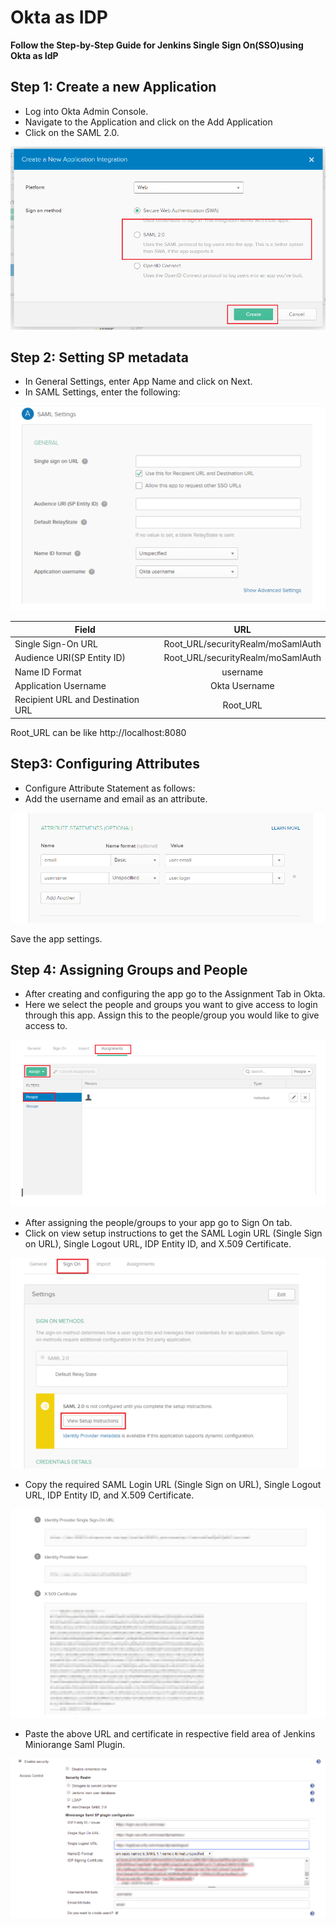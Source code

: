 # Okta as IDP

**Follow the Step-by-Step Guide for Jenkins Single Sign On(SSO)using Okta as IdP**


## Step 1: Create a new Application
* Log into Okta Admin Console.
* Navigate to the Application and click on the Add Application
* Click on the SAML 2.0.

![image_1](/docs/images/okta_as_idp/okta_new_app_1.PNG)

## Step 2: Setting  SP metadata
* In General  Settings, enter App Name and click on Next.
* In SAML Settings, enter the following:

![image_2](/docs/images/okta_as_idp/okta_saml_setting_2.png)

| Field  | URL |         
| ------------- |:-------------:|
| Single Sign-On URL  | Root_URL/securityRealm/moSamlAuth | 
| Audience URI(SP Entity ID)  | Root_URL/securityRealm/moSamlAuth |  
| Name ID Format | username | 
| Application Username | Okta Username | 
| Recipient URL and Destination URL | Root_URL | 

Root_URL can be like http://localhost:8080

## Step3: Configuring Attributes ##
* Configure Attribute Statement as follows:
* Add the username and email as an attribute.

![image_3](/docs/images/okta_as_idp/okta_attribute_3.PNG)

Save the app settings.

## Step 4: Assigning Groups and People ##
* After creating and configuring the app go to the Assignment Tab in Okta.
* Here we select the people and groups you want to give access to login through this app. Assign this to the people/group you would like to give access to.

![image_4](/docs/images/okta_as_idp/okta_assignment_4.png)

* After assigning the people/groups to your app go to Sign On tab.
* Click on view setup instructions to get the SAML Login URL (Single Sign on URL), Single Logout URL, IDP Entity ID, and X.509 Certificate.

![image_5](/docs/images/okta_as_idp/okta_saml_idp_setup_instr_5.png)
* Copy the required SAML Login URL (Single Sign on URL), Single Logout URL, IDP Entity ID, and X.509 Certificate.

![image_6](/docs/images/okta_as_idp/okta_setup_instructions_6.PNG)

* Paste the above URL and certificate in respective field area of Jenkins Miniorange Saml Plugin.

![image_7](/docs/images/okta_as_idp/config_jenkins_7.png)
